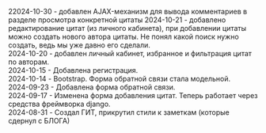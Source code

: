 22024-10-30 - добавлен AJAX-механизм для вывода комментариев в разделе просмотра конкретной цитаты
2024-10-21 - добавлено редактирование цитат (из личного кабинета), при добавлении цитаты можно создать нового автора цитаты. Не понял какой поиск нужно создать, ведь мы уже давно его сделали.  
2024-10-20 - добавлен личный кабинет, избранное и фильтрация цитат по авторам.  
2024-10-15 - Добавлена регистрация.  
2024-10-14 - Bootstrap. Форма обратной связи стала модельной.  
2024-09-23 - Добавлена форма обратной связи.  
2024-09-17 - Изменена форма добавления цитат. Теперь работает через средства фреймворка django.    
2024-08-31 - Создал ГИТ, прикрутил стили к заметкам (которые сдернул с БЛОГА)  
